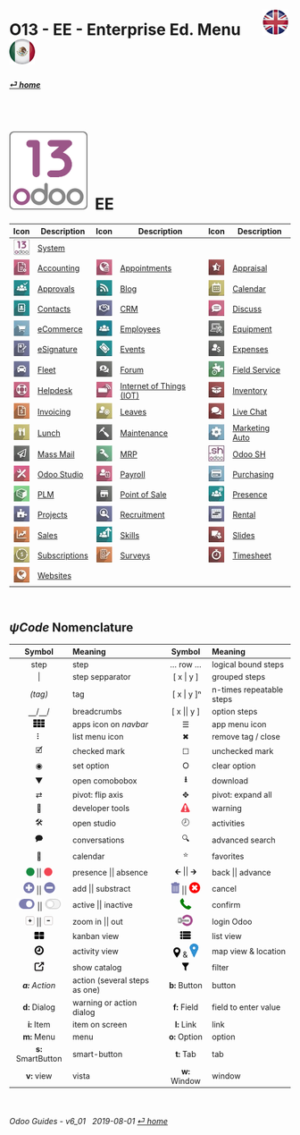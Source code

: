 #  O13 - EE - Enterprise Ed. Menu &nbsp;&nbsp;&nbsp;&nbsp; [![en-uk](/doc/img/en-uk_flag_button_small.png)](/en-uk/o13/ee/en-uk-o13-ee-guides-menu.md) [ ![es-mx](/doc/img/es-mx_flag_button_small.png)](/es-mx/o13/ee/es-mx-o13-ee-guides-menu.md)
#### [_&#x23CE; home_](/en-uk/en-uk-guides-menu.md)    
  
<br>

# ![o13](/doc/img/odoo13.png) &nbsp;EE
| Icon | Description | Icon | Description | Icon | Description |
| :---: | --- | :---: | --- | :---: | --- |
| ![o13](/doc/img/odoo13.jpg)               | [System](/en-uk/o13/ee/o13/en-uk-o13-ee-o13-system-wide-guides.md)          | | | |
| ![acc](/doc/img/account_accountant.jpg)   | [Accounting](/en-uk/o13/ee/acc/en-uk-o13-ee-acc-accounting-guides.md)       | ![apt](/doc/img/appointments.jpg)         | [Appointments](/en-uk/o13/ee/apt/en-uk-o13-ee-apt-appointments-guides.md)                   | ![apr](/doc/img/hr_appraisal.jpg)         | [Appraisal](/en-uk/o13/ee/apr/en-uk-o13-ee-apr-appraisal-guides.md)                 |
| ![apv](/doc/img/approval.jpg)             | [Approvals](/en-uk/o13/ee/apv/en-uk-o13-ee-apv-approvals-guides.md)         | ![blg](/doc/img/website_blog.jpg)         | [Blog](/en-uk/o13/ee/blg/en-uk-o13-ee-blg-blog-guides.md)                                   | ![cal](/doc/img/calendar.jpg)             | [Calendar](/en-uk/o13/ee/cal/en-uk-o13-ee-cal-calendar-guides.md)                   |
| ![ctc](/doc/img/contacts.jpg)             | [Contacts](/en-uk/o13/ee/ctc/en-uk-o13-ee-ctc-contacts-guides.md)           | ![crm](/doc/img/crm.jpg)                  | [CRM](/en-uk/o13/ee/crm/en-uk-o13-ee-crm-crm-guides.md)                                     | ![dsc](/doc/img/discuss.jpg)              | [Discuss](/en-uk/o13/ee/dsc/en-uk-o13-ee-dsc-discuss-guides.md)                     |
| ![eco](/doc/img/website_sale.jpg)         | [eCommerce](/en-uk/o13/ee/eco/en-uk-o13-ee-eco-ecommerce-guides.md)         | ![emp](/doc/img/hr_employees.jpg)         | [Employees](/en-uk/o13/ee/emp/en-uk-o13-ee-emp-employees-guides.md)                         | ![equ](/doc/img/equipment.jpg)            | [Equipment](/en-uk/o13/ee/equ/en-uk-o13-ee-equ-equipment-guides.md)                 |
| ![esg](/doc/img/website_sign.jpg)         | [eSignature](/en-uk/o13/ee/esg/en-uk-o13-ee-esg-esignature-guides.md)       | ![eve](/doc/img/event.jpg)                | [Events](/en-uk/o13/ee/eve/en-uk-o13-ee-eve-events-guides.md)                               | ![exp](/doc/img/hr_expense.jpg)           | [Expenses](/en-uk/o13/ee/exp/en-uk-o13-ee-exp-expenses-guides.md)                   |
| ![flt](/doc/img/fleet.jpg)                | [Fleet](/en-uk/o13/ee/flt/en-uk-o13-ee-flt-fleet-guides.md)                 | ![for](/doc/img/website_forum.jpg)        | [Forum](/en-uk/o13/ee/for/en-uk-o13-ee-for-forum-guides.md)                                 | ![fsv](/doc/img/field_service.jpg)        | [Field Service](/en-uk/o13/ee/fsv/en-uk-o13-ee-fsv-field-service-guides.md)         |
| ![hdk](/doc/img/helpdesk.jpg)             | [Helpdesk](/en-uk/o13/ee/hdk/en-uk-o13-ee-hdk-helpdesk-guides.md)           | ![iot](/doc/img/iot.jpg)                  | [Internet of Things (IOT)](/en-uk/o13/ee/iot/en-uk-o13-ee-iot-internet_of_things-guides.md) | ![inv](/doc/img/stock.jpg)                | [Inventory](/en-uk/o13/ee/inv/en-uk-o13-ee-inv-inventory-guides.md)                 |
| ![ivc](/doc/img/account_invoicing.jpg)    | [Invoicing](/en-uk/o13/ee/ivc/en-uk-o13-ee-ivc-invoicing-guides.md)         | ![lvs](/doc/img/leaves.jpg)               | [Leaves](/en-uk/o13/ee/lvs/en-uk-o13-ee-lvs-leaves-guides.md)                               | ![lvc](/doc/img/im_livechat.jpg)          | [Live Chat](/en-uk/o13/ee/lch/en-uk-o13-ee-lch-live_chat-guides.md)                 |
| ![lun](/doc/img/lunch.jpg)                | [Lunch](/en-uk/o13/ee/lun/en-uk-o13-ee-lun-lunch-guides.md)                 | ![mnt](/doc/img/maintenance.jpg)          | [Maintenance](/en-uk/o13/ee/mnt/en-uk-o13-ee-mnt-maintenance-guides.md)                     | ![mka](/doc/img/marketing_automation.jpg) | [Marketing Auto](/en-uk/o13/ee/mka/en-uk-o13-ee-mka-marketing-automation-guides.md) |
| ![msm](/doc/img/mass_mailing.jpg)         | [Mass Mail](/en-uk/o13/ee/msm/en-uk-o13-ee-msm-mass-marketing-guides.md)    | ![mrp](/doc/img/mrp.jpg)                  | [MRP](/en-uk/o13/ee/mrp/en-uk-o13-ee-mrp-mrp-guides.md)                                     | ![osh](/doc/img/odoosh.jpg)               | [Odoo SH](/en-uk/o13/ee/osh/en-uk-o13-ee-osh-odoo-sh-guides.md)                     |
| ![stu](/doc/img/web_studio.jpg)           | [Odoo Studio](/en-uk/o13/ee/stu/en-uk-o13-ee-stu-studio-guides.md)          | ![pyr](/doc/img/hr_payroll.jpg)           | [Payroll](/en-uk/o13/ee/pyr/en-uk-o13-ee-pyr-payroll-guides.md)                             | ![pch](/doc/img/purchase.jpg)             | [Purchasing](/en-uk/o13/ee/pch/en-uk-o13-ee-pch-purchasing-guides.md)               |
| ![plm](/doc/img/plm.jpg)                  | [PLM](/en-uk/o13/ee/plm/en-uk-o13-ee-plm-plm-guides.md)                     | ![pos](/doc/img/point_of_sale.jpg)        | [Point of Sale](/en-uk/o13/ee/pos/en-uk-o13-ee-pos-point-of-sale-guides.md)                 | ![psc](/doc/img/hr_presence.jpg)          | [Presence](/en-uk/o13/ee/psc/en-uk-o13-ee-psc-presence-guides.md)                   |
| ![prj](/doc/img/project.jpg)              | [Projects](/en-uk/o13/ee/prj/en-uk-o13-ee-prj-projects-guides.md)           | ![rcr](/doc/img/hr_recruitment.jpg)       | [Recruitment](/en-uk/o13/ee/rcr/en-uk-o13-ee-rcr-recruitment-guides.md)                     | ![rnt](/doc/img/rentals.jpg)              | [Rental](/en-uk/o13/ee/rnt/en-uk-o13-ee-rnt-rental-guides.md)                       |
| ![sls](/doc/img/sale.jpg)                 | [Sales](/en-uk/o13/ee/sls/en-uk-o13-ee-sls-sales-guides.md)                 | ![skm](/doc/img/hr_skills.jpg)            | [Skills](/en-uk/o13/ee/skm/en-uk-o13-ee-skm-skills-guides.md)                               | ![sli](/doc/img/website_slides.jpg)       | [Slides](/en-uk/o13/ee/sli/en-uk-o13-ee-sli-slides-guides.md)                       |
| ![sub](/doc/img/sale_subscription.jpg)    | [Subscriptions](/en-uk/o13/ee/sub/en-uk-o13-ee-sub-subscriptions-guides.md) | ![svy](/doc/img/survey.jpg)               | [Surveys](/en-uk/o13/ee/svy/en-uk-o13-ee-svy-survey-guides.md)                              | ![tsh](/doc/img/hr_timesheet.jpg)         | [Timesheet](/en-uk/o13/ee/tsh/en-uk-o13-ee-tsh-timesheet-guides.md)                 |
| ![web](/doc/img/website.jpg)              | [Websites](/en-uk/o13/ee/web/en-uk-o13-ee-web-websites-builder-guides.md)   | | | | |

<br>

## _&#x03C8;Code_ Nomenclature
[***Sync***]: # (en-uk-guides-menu)  
[***Sync***]: # (en-uk-o13-ce-guides-menu)  

| Symbol | Meaning | Symbol | Meaning | 
| :---: | :--- | :---: | :--- |
| step | step | &#x2026; row &#x2026; | logical bound steps |
| \| | step sepparator | \[ x \| y ] | grouped steps |
| _(tag)_ | tag | &nbsp;\[ x \| y \]&#x207F; | n-times repeatable steps |
| &#x23BD;/&#x23BD;/ | breadcrumbs | \[ x \|\| y ] | option steps |
| ![apps](/doc/img/apps.png) | apps icon on _navbar_ | &#x2630; | app menu icon |
| &#x2807; | list menu icon | &#x2716; | remove tag / close |
| &#x1F5F9; | checked mark | &#x2610; | unchecked mark |
| &#x25C9; | set option | &#x2B58; | clear option |
| &#x25BC; | open comobobox | **&#x2B73;** | download |
| &#x21C4; | pivot: flip axis | &#x2725; | pivot: expand all |
| &#x1F41E; | developer tools | ![warning](/doc/img/warning.png) | warning |
| &#x1F6E0; | open studio | &#x1F557; | activities |
| &#x1F5ED; | conversations | &#x1F50D; | advanced search |
| &#x1F4C5; | calendar | &#x2B50; | favorites |
| ![presence_yes](/doc/img/presence_yes.png) \|\| ![presence_no](/doc/img/presence_no.png) | presence \|\| absence | &#x1F870; \|\| &#x1F872; | back \|\| advance |
| ![add](/doc/img/button_add.png) \|\| ![sub](/doc/img/button_sub.png) | add \|\| substract | ![trashcan](/doc/img/trashcan.png) \|\| ![cancel](/doc/img/cancel.png) | cancel |
| ![active](/doc/img/active.png) \|\| ![inactive](/doc/img/inactive.png) | active \|\| inactive | ![phone_receiver](/doc/img/phone_receiver.png) | confirm |
| ![button_squared_add](/doc/img/button_squared_add.png) \|\| ![button_squared_sub](/doc/img/button_squared_sub.png) | zoom in \|\| out | ![login](/doc/img/login.png) | login Odoo |
![view_kanban](/doc/img/view_kanban.png) | kanban view | ![view_list](/doc/img/view_list.png) | list view |
| ![view_activity](/doc/img/view_activity.png) | activity view | ![view_map](/doc/img/view_map.png) & ![map_location](/doc/img/map_location.png)| map view & location|
| ![show_catalog](/doc/img/show_catalog.png) | show catalog | ![filter](/doc/img/filter.png) | filter |
| _**a:** Action_ | action (several steps as one) | **b:** Button | button |
| **d:** Dialog | warning or action dialog | **f:** Field | field to enter value |
| **i:** Item | item on screen | **l:** Link | link |
| **m:** Menu | menu | **o:** Option | option | 
| **s:** SmartButton | smart-button | **t:** Tab | tab | v:View |
| **v:** view | vista | **w:** Window | window |


<br>  
  
###### Odoo Guides - v6_01 &nbsp; 2019-08-01  [_&#x23CE; home_](/en-uk/en-uk-guides-menu.md)  
